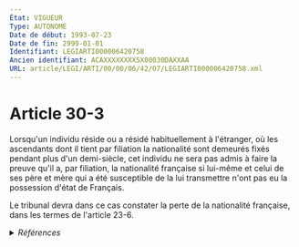 ```yaml
---
État: VIGUEUR
Type: AUTONOME
Date de début: 1993-07-23
Date de fin: 2999-01-01
Identifiant: LEGIARTI000006420758
Ancien identifiant: ACAXXXXXXXX5X00030DAXXAA
URL: article/LEGI/ARTI/00/00/06/42/07/LEGIARTI000006420758.xml
---
```


<h1>Article 30-3</h1>

Lorsqu'un individu réside ou a résidé habituellement à l'étranger, où les
ascendants dont il tient par filiation la nationalité sont demeurés fixés
pendant plus d'un demi-siècle, cet individu ne sera pas admis à faire la preuve
qu'il a, par filiation, la nationalité française si lui-même et celui de ses
père et mère qui a été susceptible de la lui transmettre n'ont pas eu la
possession d'état de Français.<br />

Le tribunal devra dans ce cas constater la perte de la nationalité française,
dans les termes de l'article 23-6.


<details>
  <summary><em>Références</em></summary>

  <h2>Articles faisant référence à l'article</h2>
  
  <ul>
    <li>
      <a href="https://legal.tricoteuses.fr//redirection/LEGIARTI000006419629?vers=git&vers=legifrance">Code civil - article 21-14 AUTONOME VIGUEUR, en vigueur depuis le 1993-07-23</a> CITATION source
    </li>
    <li>
      <a href="https://legal.tricoteuses.fr//redirection/LEGIARTI000039820298?vers=git&vers=legifrance">Décret n° 2019-1507 du 30 décembre 2019 portant modification du décret n° 93-1362 du 30 décembre 1993 modifié relatif aux déclarations de nationalité, aux décisions de naturalisation, de réintégration, de perte, de déchéance et de retrait de la nationalité française - article 20 ENTIEREMENT_MODIF</a> CITATION source
    </li>
    <li>
      <a href="https://legal.tricoteuses.fr//redirection/LEGIARTI000039820300?vers=git&vers=legifrance">Décret n° 2019-1507 du 30 décembre 2019 portant modification du décret n° 93-1362 du 30 décembre 1993 modifié relatif aux déclarations de nationalité, aux décisions de naturalisation, de réintégration, de perte, de déchéance et de retrait de la nationalité française - article 21 ENTIEREMENT_MODIF</a> CITATION source
    </li>
    <li>
      <a href="https://legal.tricoteuses.fr//redirection/LEGIARTI000006524100?vers=git&vers=legifrance">Code de la nationalité française - article 144 AUTONOME ABROGE, en vigueur du 1961-12-23 au 1993-07-23</a> CONCORDE source
    </li>
    <li>
      <a href="https://legal.tricoteuses.fr//redirection/LEGIARTI000049276923?vers=git&vers=legifrance">Code de la nationalité française - article 144 AUTONOME MODIFIE, en vigueur du 1945-10-20 au 1961-12-23</a> CONCORDE source
    </li>
    <li>
      <a href="https://legal.tricoteuses.fr//redirection/LEGIARTI000006419993?vers=git&vers=legifrance">Code civil - article 23-6 AUTONOME VIGUEUR, en vigueur depuis le 1993-07-23</a> CITATION cible
    </li>
    <li>
      <a href="https://legal.tricoteuses.fr//redirection/LEGIARTI000039820302?vers=git&vers=legifrance">Décret n° 2019-1507 du 30 décembre 2019 portant modification du décret n° 93-1362 du 30 décembre 1993 modifié relatif aux déclarations de nationalité, aux décisions de naturalisation, de réintégration, de perte, de déchéance et de retrait de la nationalité française - article 22 ENTIEREMENT_MODIF</a> CITATION source
    </li>
  </ul>
  
  <h2>Textes faisant référence à l'article</h2>
  
  <ul>
    <li>
      <a href="https://legal.tricoteuses.fr//redirection/JORFTEXT000000362019?vers=git&vers=legifrance">LOI n° 93-933 du 22 juillet 1993 réformant le droit de la nationalité</a> CODIFICATION cible
    </li>
  </ul>
  
  <h2>Références faites par l'article</h2>
  
  <ul>
    <li>
      CONCORDANCE source Code de la nationalité française 144
    </li>
    <li>
      1993-07-22 CODIFICATION source <a href="https://legal.tricoteuses.fr//redirection/JORFTEXT000000362019?vers=git&vers=legifrance">LOI n° 93-933 du 22 juillet 1993 réformant le droit de la nationalité</a>
    </li>
    <li>
      1993-07-22 CREATION source Loi n°93-933 du 22 juillet 1993 - art. 50 () JORF 23 juillet 1993
    </li>
    <li>
      2019-12-30 CITATION cible <a href="https://legal.tricoteuses.fr//redirection/LEGIARTI000039820298?vers=git&vers=legifrance">Décret n° 2019-1507 du 30 décembre 2019 portant modification du décret n° 93-1362 du 30 décembre 1993 modifié relatif aux déclarations de nationalité, aux décisions de naturalisation, de réintégration, de perte, de déchéance et de retrait de la nationalité française - article 20 ENTIEREMENT_MODIF</a>
    </li>
    <li>
      2019-12-30 CITATION cible <a href="https://legal.tricoteuses.fr//redirection/LEGIARTI000039820300?vers=git&vers=legifrance">Décret n° 2019-1507 du 30 décembre 2019 portant modification du décret n° 93-1362 du 30 décembre 1993 modifié relatif aux déclarations de nationalité, aux décisions de naturalisation, de réintégration, de perte, de déchéance et de retrait de la nationalité française - article 21 ENTIEREMENT_MODIF</a>
    </li>
    <li>
      2019-12-30 CITATION cible <a href="https://legal.tricoteuses.fr//redirection/LEGIARTI000039820302?vers=git&vers=legifrance">Décret n° 2019-1507 du 30 décembre 2019 portant modification du décret n° 93-1362 du 30 décembre 1993 modifié relatif aux déclarations de nationalité, aux décisions de naturalisation, de réintégration, de perte, de déchéance et de retrait de la nationalité française - article 22 ENTIEREMENT_MODIF</a>
    </li>
    <li>
      2999-01-01 CITATION cible <a href="https://legal.tricoteuses.fr//redirection/LEGIARTI000006419629?vers=git&vers=legifrance">Code civil - article 21-14 AUTONOME VIGUEUR, en vigueur depuis le 1993-07-23</a>
    </li>
    <li>
      2999-01-01 CITATION source <a href="https://legal.tricoteuses.fr//redirection/LEGIARTI000006419993?vers=git&vers=legifrance">Code civil - article 23-6 AUTONOME VIGUEUR, en vigueur depuis le 1993-07-23</a>
    </li>
    <li>
      2999-01-01 CONCORDE cible <a href="https://legal.tricoteuses.fr//redirection/LEGIARTI000006524100?vers=git&vers=legifrance">Code de la nationalité française - article 144 AUTONOME ABROGE, en vigueur du 1961-12-23 au 1993-07-23</a>
    </li>
  </ul>
</details>
